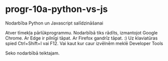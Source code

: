 # progr-10a-python-vs-js
Nodarbība Python un Javascript salīdzināšanai

Atver tīmekļa pārlūkprogrammu. Nodarbībā tiks rādīts, izmantojot Google Chrome. Ar Edge ir pilnīgi tāpat. Ar Firefox gandrīz tāpat. :)
Uz klaviatūras spied Ctrl+Shift+I vai F12. Vai kaut kur caur izvēlnēm meklē Developer Tools

Seko nodarbībā teiktajam.
